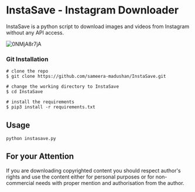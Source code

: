 # InstaSave - Instagram Downloader
InstaSave is a python script to download images and videos from Instagram without any API access. 


![0NMjA8r7jA](https://user-images.githubusercontent.com/55880211/76549559-ae573e00-64b6-11ea-9f9a-6b4236e1ff78.gif)

### Git Installation
```
# clone the repo
$ git clone https://github.com/sameera-madushan/InstaSave.git

# change the working directory to InstaSave
$ cd InstaSave

# install the requirements
$ pip3 install -r requirements.txt
```

## Usage

```
python instasave.py
```

## For your Attention
If you are downloading copyrighted content you should respect author's rights and use the content either for personal purposes or for non-commercial needs with proper mention and authorisation from the author.

